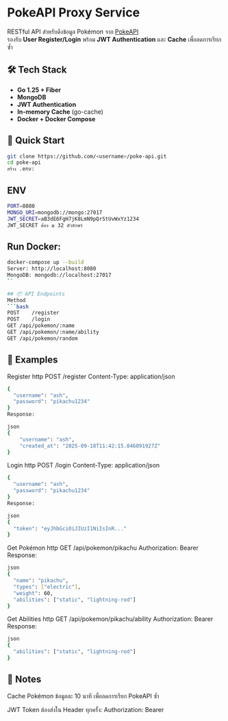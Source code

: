 # PokeAPI Proxy Service

RESTful API สำหรับดึงข้อมูล Pokémon จาก [PokeAPI](https://pokeapi.co/)  
รองรับ **User Register/Login** พร้อม **JWT Authentication** และ **Cache** เพื่อลดการเรียกซ้ำ

## 🛠 Tech Stack

- **Go 1.25 + Fiber**
- **MongoDB**
- **JWT Authentication**
- **In-memory Cache** (go-cache)
- **Docker + Docker Compose**

## 🚀 Quick Start

```bash
git clone https://github.com/<username>/poke-api.git
cd poke-api
สร้าง .env:
```

## ENV
```bash
PORT=8080
MONGO_URI=mongodb://mongo:27017
JWT_SECRET=aB3dE6FgH7jK8LmN9pQrStUvWxYz1234
JWT_SECRET ต้อง ≥ 32 ตัวอักษร
```

## Run Docker:
```bash
docker-compose up --build
Server: http://localhost:8080
MongoDB: mongodb://localhost:27017
``

## 📦 API Endpoints
Method
```bash
POST	/register
POST	/login	
GET	/api/pokemon/:name	
GET	/api/pokemon/:name/ability	
GET	/api/pokemon/random
```


## 📄 Examples
Register
http
POST /register
Content-Type: application/json

```bash
{
  "username": "ash",
  "password": "pikachu1234"
}
Response:

json
{
    "username": "ash",
    "created_at": "2025-09-18T11:42:15.846091927Z"
}
```

Login
http
POST /login
Content-Type: application/json

```bash
{
  "username": "ash",
  "password": "pikachu1234"
}
Response:

json
{
  "token": "eyJhbGciOiJIUzI1NiIsInR..."
}
```

Get Pokémon
http
GET /api/pokemon/pikachu
Authorization: Bearer <token>
Response:

```bash
json
{
  "name": "pikachu",
  "types": ["electric"],
  "weight": 60,
  "abilities": ["static", "lightning-rod"]
}
```

Get Abilities
http
GET /api/pokemon/pikachu/ability
Authorization: Bearer <token>
Response:

```bash
json
{
  "abilities": ["static", "lightning-rod"]
}
```

## 📝 Notes
Cache Pokémon ข้อมูลละ 10 นาที เพื่อลดการเรียก PokeAPI ซ้ำ

JWT Token ต้องส่งใน Header ทุกครั้ง:
Authorization: Bearer <token>